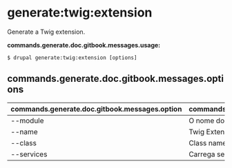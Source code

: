 # generate:twig:extension
Generate a Twig extension.

**commands.generate.doc.gitbook.messages.usage:**
```
$ drupal generate:twig:extension [options]
```

## commands.generate.doc.gitbook.messages.options
commands.generate.doc.gitbook.messages.option | commands.generate.doc.gitbook.messages.details
-------|-------------
--module | O nome do módulo.
--name | Twig Extension name
--class | Class name
--services | Carrega serviços do container.
